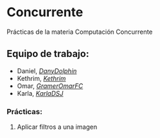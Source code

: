 # Concurrente
Prácticas de la materia Computación Concurrente 

## Equipo de trabajo:
- Daniel, [*DanyDolphin*](https://github.com/DanyDolphin)
- Kethrim, [*Kethrim*](https://github.com/Kethrim)
- Omar, [*GramerOmarFC*](https://github.com/GramerOmarFC)
- Karla, [*KarlaDSJ*](https://github.com/KarlaDSJ)

### Prácticas:
 1. Aplicar filtros a una imagen 